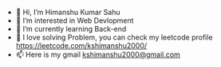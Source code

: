 - 👋 Hi, I’m Himanshu Kumar Sahu
- 👀 I’m interested in Web Devlopment 
- 🌱 I’m currently learning Back-end
- 💞️ I love solving Problem, you can check my leetcode profile https://leetcode.com/kshimanshu2000/
- 📫 Here is my gmail kshimanshu2000@gmail.com


<!---
MrStrange022/MrStrange022 is a ✨ special ✨ repository because its `README.md` (this file) appears on your GitHub profile.
You can click the Preview link to take a look at your changes.
--->
